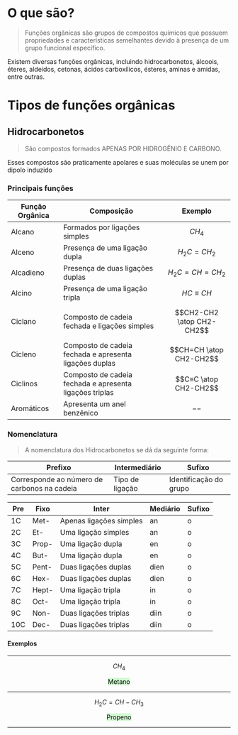 # O que são?

> Funções orgânicas são grupos de compostos químicos que possuem propriedades e características semelhantes devido à presença de um grupo funcional específico.

Existem diversas funções orgânicas, incluindo hidrocarbonetos, álcoois, éteres, aldeídos, cetonas, ácidos carboxílicos, ésteres, aminas e amidas, entre outras.

# Tipos de funções orgânicas

## Hidrocarbonetos

> São compostos formados APENAS POR HIDROGÊNIO E CARBONO.

Esses compostos são praticamente apolares e suas moléculas se unem por dipolo induzido

### Principais funções

| **Função Orgânica** | **Composição**                                              | **Exemplo**                   |
| --------------- | ------------------------------------------------------- | ------------------------- |
| Alcano          | Formados por ligações simples                           | $$CH_4$$                  |
| Alceno          | Presença de uma ligação dupla                           | $$H_2C=CH_2$$             |
| Alcadieno       | Presença de duas ligações duplas                        | $$H_2C=CH=CH_2$$          |
| Alcino          | Presença de uma ligação tripla                          | $$HC≡CH$$                 |
| Ciclano         | Composto de cadeia fechada e ligações simples           | $$CH2-CH2 \atop CH2-CH2$$ |
| Cicleno         | Composto de cadeia fechada e apresenta ligações duplas  | $$CH=CH \atop CH2-CH2$$   |
| Ciclinos        | Composto de cadeia fechada e apresenta ligações triplas | $$C≡C \atop CH2-CH2$$     |
| Aromáticos      | Apresenta um anel benzênico                             | $$--$$                    |

### Nomenclatura

> A nomenclatura dos Hidrocarbonetos se dá da seguinte forma:


| **Prefixo**                                     | **Intermediário**   | **Sufixo**                 |
| ------------------------------------------- | --------------- | ---------------------- |
| Corresponde ao número de carbonos na cadeia | Tipo de ligação | Identificação do grupo |

| **Pre** | **Fixo**  | **Inter**                   | **Mediário** | **Sufixo** |
| --- | ----- | ----------------------- | -------- | ------ |
| 1C  | Met-  | Apenas ligações simples | an       | o      |
| 2C  | Et-   | Uma ligação simples     | an       | o      |
| 3C  | Prop- | Uma ligação dupla       | en       | o      |
| 4C  | But-  | Uma ligação dupla       | en       | o      |
| 5C  | Pent- | Duas ligações duplas    | dien     | o      |
| 6C  | Hex-  | Duas ligações duplas    | dien     | o      |
| 7C  | Hept- | Uma ligação tripla      | in       | o      |
| 8C  | Oct-  | Uma ligação tripla      | in       | o      |
| 9C  | Non-  | Duas ligações triplas   | diin     | o      |
| 10C | Dec-  | Duas ligações triplas   | diin     | o      |

#### Exemplos
---
$$CH_4$$
<div style="text-align:center;"><mark style="background: #BBFABBA6;">Metano</mark></div>

---
$$H_2C=CH-CH_3$$
<div style="text-align:center;"><mark style="background: #BBFABBA6;">Propeno</mark></div>

---
